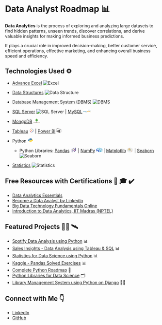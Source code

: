 # Data Analyst Roadmap 📊

**Data Analytics** is the process of exploring and analyzing large datasets to find hidden patterns, unseen trends, discover correlations, and derive valuable insights for making informed business predictions.

It plays a crucial role in improved decision-making, better customer service, efficient operations, effective marketing, and enhancing overall business speed and efficiency.

## Technologies Used ⚙️

* [Advance Excel](https://coursera.org/share/064db4645159df788ad0b31abebf1556) <img src="https://raw.githubusercontent.com/mrankitgupta/66DaysOfData/60139fb461ef56a19afd68ea4094f6069f27ce49/icons8-microsoft-excel%20(1).svg" alt="Excel" width="20" height="20"/>

* [Data Structures](https://www.javatpoint.com/data-structure-tutorial) <img src="https://raw.githubusercontent.com/mrankitgupta/66DaysOfData/c8c040f1c85d921db317152567f331354446286a/data-line-4.svg" alt="Data Structure" width="20" height="20"/>

* [Database Management System (DBMS)](https://www.javatpoint.com/dbms-tutorial) <img src="https://raw.githubusercontent.com/mrankitgupta/66DaysOfData/c8c040f1c85d921db317152567f331354446286a/data-base-11.svg" alt="DBMS" width="20" height="20"/>

* [SQL Server](https://www.microsoft.com/en-us/sql-server) <img src="https://www.svgrepo.com/show/303229/microsoft-sql-server-logo.svg" alt="SQL Server" width="22" height="18"/> |
  [MySQL](https://www.mysql.com/) <img src="https://raw.githubusercontent.com/devicons/devicon/master/icons/mysql/mysql-original-wordmark.svg" alt="MySQL" width="25" height="15"/>

* [MongoDB](https://www.mongodb.com/) <img src="https://raw.githubusercontent.com/devicons/devicon/master/icons/mongodb/mongodb-original-wordmark.svg" alt="MongoDB" width="22" height="15"/>

* [Tableau](https://public.tableau.com/app/profile/mrankitgupta) <img src="https://raw.githubusercontent.com/mrankitgupta/mrankitgupta/a768d6bf0a001f03327578ae12f8867e4056cbaf/tableau-software.svg" alt="Tableau" width="15" height="15"/> |
  [Power BI](https://powerbi.microsoft.com/en-us/) <img src="https://raw.githubusercontent.com/mrankitgupta/mrankitgupta/a768d6bf0a001f03327578ae12f8867e4056cbaf/power-bi.svg" alt="Power BI" width="15" height="15"/>

* [Python](https://github.com/mrankitgupta/Python-Lessons) <img src="https://raw.githubusercontent.com/devicons/devicon/master/icons/python/python-original.svg" alt="Python" width="20" height="15"/>

  * Python Libraries: [Pandas](https://github.com/mrankitgupta/Kaggle-Pandas-Solved-Exercises) <img src="https://raw.githubusercontent.com/devicons/devicon/2ae2a900d2f041da66e950e4d48052658d850630/icons/pandas/pandas-original.svg" alt="Pandas" width="20" height="15"/> |
    [NumPy](https://numpy.org/) <img src="https://raw.githubusercontent.com/mrankitgupta/mrankitgupta/2a582d085b324cff4917325112229027309ecae3/Numpy-logo.svg" alt="NumPy" width="20" height="15"/> |
    [Matplotlib](https://matplotlib.org/) <img src="https://raw.githubusercontent.com/mrankitgupta/mrankitgupta/1331979c3208a15be2c2a6177ffc38ced3d6b434/Matplotlib_icon.svg" alt="Matplotlib" width="20" height="15"/> |
    [Seaborn](https://seaborn.pydata.org) <img src="https://seaborn.pydata.org/_images/logo-mark-lightbg.svg" alt="Seaborn" width="20" height="15"/>

* [Statistics](https://github.com/mrankitgupta/Spotify-Data-Analysis-using-Python) <img src="https://raw.githubusercontent.com/mrankitgupta/66DaysOfData/c8c040f1c85d921db317152567f331354446286a/statistics-21.svg" alt="Statistics" width="20" height="20"/>

## Free Resources with Certifications 📜 🎓 ✔️

- [Data Analytics Essentials](https://skillsforall.com/course/data-analytics-essentials?courseLang=en-US)
- [Become a Data Analyst by LinkedIn](https://www.linkedin.com/learning/paths/become-a-data-analyst)
- [Big Data Technology Fundamentals Online](https://www.aws.training/Details/Curriculum?id=11070&sc_channel=el&sc_campaign=startup_india_big_data&sc_geo=apac&sc_country=in&sc_outcome=reg&redirect=false)
- [Introduction to Data Analytics, IIT Madras (NPTEL)](https://nptel.ac.in/courses/110106072)

## Featured Projects 👨‍💻 🛰️

- [Spotify Data Analysis using Python](https://github.com/mrankitgupta/Spotify-Data-Analysis-using-Python) 📊
- [Sales Insights - Data Analysis using Tableau & SQL](https://github.com/mrankitgupta/Sales-Insights-Data-Analysis-using-Tableau-and-SQL) 📊
- [Statistics for Data Science using Python](https://github.com/mrankitgupta/Statistics-for-Data-Science-using-Python) 📊
- [Kaggle - Pandas Solved Exercises](https://github.com/mrankitgupta/Kaggle-Pandas-Solved-Exercises) 📊
- [Complete Python Roadmap](https://github.com/mrankitgupta/Python-Roadmap) 📑
- [Python Libraries for Data Science](https://github.com/mrankitgupta/Python-Libraries-Roadmap) 🗂️
- [Library Management System using Python on Django](https://github.com/MrDPrasad/Library_Management_System_Django) 👨‍💻

## Connect with Me 👇

- [LinkedIn](https://www.linkedin.com/in/durga-prasad-n-471626231/)
- [GitHub](https://github.com/MrDPrasad/)

